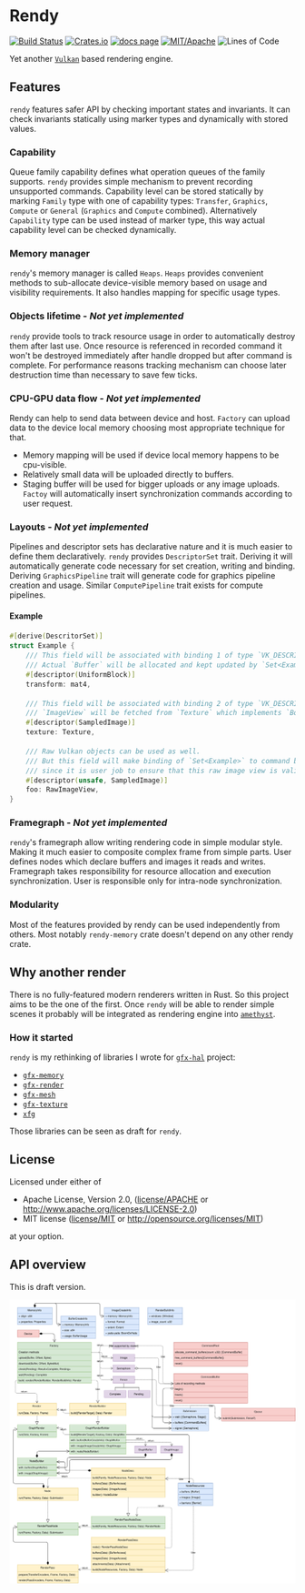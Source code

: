 
# Rendy

[![Build Status][s1]][tc]
[![Crates.io][s2]][ci]
[![docs page][docs-badge]][docs]
[![MIT/Apache][s3]][li]
![Lines of Code][s4]

[s1]: https://travis-ci.org/omni-viral/rendy.svg?branch=master
[s2]: https://img.shields.io/crates/v/rendy.svg
[docs-badge]: https://img.shields.io/badge/docs-website-blue.svg
[docs]: https://docs.rs/rendy
[s3]: https://img.shields.io/badge/license-MIT%2FApache-blue.svg
[s4]: https://tokei.rs/b1/github/omni-viral/rendy?category=code
[tc]: https://travis-ci.org/omni-viral/rendy
[ci]: https://crates.io/crates/rendy/
[li]: COPYING

Yet another [`Vulkan`] based rendering engine.

## Features

`rendy` features safer API by checking important states and invariants.
It can check invariants statically using marker types and dynamically with stored values.

### Capability

Queue family capability defines what operation queues of the family supports.
`rendy` provides simple mechanism to prevent recording unsupported commands.
Capability level can be stored statically by marking `Family` type with one of capability types: `Transfer`, `Graphics`, `Compute` or `General` (`Graphics` and `Compute` combined).
Alternatively `Capability` type can be used instead of marker type, this way actual capability level can be checked dynamically.

### Memory manager

`rendy`'s memory manager is called `Heaps`.
`Heaps` provides convenient methods to sub-allocate device-visible memory based on usage and visibility requirements. It also handles mapping for specific usage types.

### Objects lifetime - ***Not yet implemented***

`rendy` provide tools to track resource usage in order to automatically destroy them after last use.
Once resource is referenced in recorded command it won't be destroyed immediately after handle dropped but after command is complete. For performance reasons tracking mechanism can choose later destruction time than necessary to save few ticks.

### CPU-GPU data flow - ***Not yet implemented***

Rendy can help to send data between device and host.
`Factory` can upload data to the device local memory choosing most appropriate technique for that.
* Memory mapping will be used if device local memory happens to be cpu-visible.
* Relatively small data will be uploaded directly to buffers.
* Staging buffer will be used for bigger uploads or any image uploads.
`Factoy` will automatically insert synchronization commands according to user request.

### Layouts - ***Not yet implemented***

Pipelines and descriptor sets has declarative nature and it is much easier to define them declaratively.
`rendy` provides `DescriptorSet` trait.
Deriving it will automatically generate code necessary for set creation, writing and binding.
Deriving `GraphicsPipeline` trait will generate code for graphics pipeline creation and usage.
Similar `ComputePipeline` trait exists for compute pipelines.

#### Example

```rust
#[derive(DescritorSet)]
struct Example {
    /// This field will be associated with binding 1 of type `VK_DESCRIPTOR_TYPE_UNIFORM_BUFFER`.
    /// Actual `Buffer` will be allocated and kept updated by `Set<Example>`.
    #[descriptor(UniformBlock)]
    transform: mat4,

    /// This field will be associated with binding 2 of type `VK_DESCRIPTOR_TYPE_SAMPLED_IMAGE`.
    /// `ImageView` will be fetched from `Texture` which implements `Borrow<ImageView>`.
    #[descriptor(SampledImage)]
    texture: Texture,

    /// Raw Vulkan objects can be used as well.
    /// But this field will make binding of `Set<Example>` to command buffer to require unsafe operation
    /// since it is user job to ensure that this raw image view is valid during command buffer execution.
    #[descriptor(unsafe, SampledImage)]
    foo: RawImageView,
}
```

### Framegraph - ***Not yet implemented***

`rendy`'s framegraph allow writing rendering code in simple modular style.
Making it much easier to composite complex frame from simple parts.
User defines nodes which declare buffers and images it reads and writes.
Framegraph takes responsibility for resource allocation and execution synchronization.
User is responsible only for intra-node synchronization.

### Modularity

Most of the features provided by rendy can be used independently from others.
Most notably `rendy-memory` crate doesn't depend on any other rendy crate.

## Why another render

There is no fully-featured modern renderers written in Rust. So this project aims to be the one of the first.
Once `rendy` will be able to render simple scenes it probably will be integrated as rendering engine into [`amethyst`].

### How it started

`rendy` is my rethinking of libraries I wrote for [`gfx-hal`] project:
* [`gfx-memory`]
* [`gfx-render`]
* [`gfx-mesh`]
* [`gfx-texture`]
* [`xfg`]

Those libraries can be seen as draft for `rendy`.

## License

Licensed under either of

* Apache License, Version 2.0, ([license/APACHE](license/APACHE) or http://www.apache.org/licenses/LICENSE-2.0)
* MIT license ([license/MIT](license/MIT) or http://opensource.org/licenses/MIT)

at your option.

## API overview

This is draft version.

<img src="docs/public_api_overview.svg">

[`ash`]: https://github.com/MaikKlein/ash
[`gfx-hal`]: https://github.com/gfx-rs/gfx
[`gfx-memory`]: https://github.com/gfx-rs/gfx-memory
[`gfx-render`]: https://github.com/gfx-rs/gfx-render
[`gfx-mesh`]: https://github.com/omni-viral/gfx-mesh
[`gfx-texture`]: https://github.com/omni-viral/gfx-texture
[`xfg`]: https://github.com/omni-viral/xfg-rs
[`Vulkan`]: https://www.khronos.org/vulkan/
[`Vulkan`-portability]: https://www.khronos.org/vulkan/portability-initiative
[`amethyst`]: https://github.com/amethyst/amethyst
